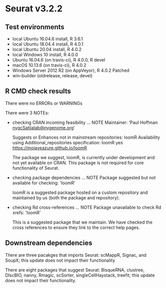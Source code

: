 # Seurat v3.2.2

## Test environments
* local Ubuntu 16.04.6 install, R 3.6.1
* local Ubuntu 18.04.4 install, R 4.0.1
* local Ubuntu 20.04 install, R 4.0.2
* local Windows 10 install, R 4.0.0
* Ubuntu 16.04.6 (on travis-ci), R 4.0.0, R devel
* macOS 10.13.6 (on travis-ci), R 4.0.2
* Windows Server 2012 R2 (on AppVeyor), R 4.0.2 Patched
* win-builder (oldrelease, release, devel)

## R CMD check results
There were no ERRORs or WARNINGs

There were 3 NOTEs:

* checking CRAN incoming feasibility ... NOTE
  Maintainer: ‘Paul Hoffman <nygcSatijalab@nygenome.org>’

  Suggests or Enhances not in mainstream repositories:
    loomR
  Availability using Additional_repositories specification:
    loomR      yes   https://mojaveazure.github.io/loomR

  The package we suggest, loomR, is currently under development and not yet available on CRAN. This package is not required for core functionality of Seurat.

* checking package dependencies ... NOTE
  Package suggested but not available for checking: 'loomR'

  loomR is a suggested package hosted on a custom repository and maintained by us (both the package and repository).

* checking Rd cross-references ... NOTE
  Package unavailable to check Rd xrefs: 'loomR'

  This is a suggested package that we maintain. We have checked the cross references to ensure they link to the correct help pages.

## Downstream dependencies

There are three pacakges that imports Seurat: scMappR, Signac, and SoupX; this update does not impact their functionality

There are eight packages that suggest Seurat: BisqueRNA, clustree, DIscBIO, nanny, Rmagic, scSorter, singleCellHaystack, treefit; this update does not impact their functionality.
